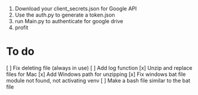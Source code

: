 1. Download your client_secrets.json for Google API
2. Use the auth.py to generate a token.json
3. run Main.py to authenticate for google drive
4. profit

# To do
[ ] Fix deleting file (always in use)
[ ] Add log function
[x] Unzip and replace files for Mac
[x] Add Windows path for unzipping
[x] Fix windows bat file module not found, not activating venv
[ ] Make a bash file similar to the bat file 
